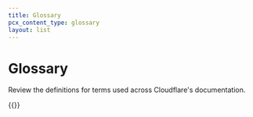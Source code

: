 ```yaml
---
title: Glossary
pcx_content_type: glossary
layout: list
---
```


# Glossary

Review the definitions for terms used across Cloudflare's documentation.

{{<glossary product="fundamentals">}}
